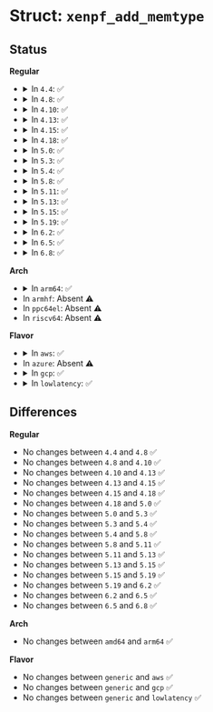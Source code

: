 # Struct: <code>xenpf_add_memtype</code>

## Status
<b>Regular</b>
<ul>
<li>
<details>
<summary>In <code>4.4</code>: ✅</summary>

```c
struct xenpf_add_memtype {
    xen_pfn_t mfn;
    uint64_t nr_mfns;
    uint32_t type;
    uint32_t handle;
    uint32_t reg;
};
```
</details>
</li>
<li>
<details>
<summary>In <code>4.8</code>: ✅</summary>

```c
struct xenpf_add_memtype {
    xen_pfn_t mfn;
    uint64_t nr_mfns;
    uint32_t type;
    uint32_t handle;
    uint32_t reg;
};
```
</details>
</li>
<li>
<details>
<summary>In <code>4.10</code>: ✅</summary>

```c
struct xenpf_add_memtype {
    xen_pfn_t mfn;
    uint64_t nr_mfns;
    uint32_t type;
    uint32_t handle;
    uint32_t reg;
};
```
</details>
</li>
<li>
<details>
<summary>In <code>4.13</code>: ✅</summary>

```c
struct xenpf_add_memtype {
    xen_pfn_t mfn;
    uint64_t nr_mfns;
    uint32_t type;
    uint32_t handle;
    uint32_t reg;
};
```
</details>
</li>
<li>
<details>
<summary>In <code>4.15</code>: ✅</summary>

```c
struct xenpf_add_memtype {
    xen_pfn_t mfn;
    uint64_t nr_mfns;
    uint32_t type;
    uint32_t handle;
    uint32_t reg;
};
```
</details>
</li>
<li>
<details>
<summary>In <code>4.18</code>: ✅</summary>

```c
struct xenpf_add_memtype {
    xen_pfn_t mfn;
    uint64_t nr_mfns;
    uint32_t type;
    uint32_t handle;
    uint32_t reg;
};
```
</details>
</li>
<li>
<details>
<summary>In <code>5.0</code>: ✅</summary>

```c
struct xenpf_add_memtype {
    xen_pfn_t mfn;
    uint64_t nr_mfns;
    uint32_t type;
    uint32_t handle;
    uint32_t reg;
};
```
</details>
</li>
<li>
<details>
<summary>In <code>5.3</code>: ✅</summary>

```c
struct xenpf_add_memtype {
    xen_pfn_t mfn;
    uint64_t nr_mfns;
    uint32_t type;
    uint32_t handle;
    uint32_t reg;
};
```
</details>
</li>
<li>
<details>
<summary>In <code>5.4</code>: ✅</summary>

```c
struct xenpf_add_memtype {
    xen_pfn_t mfn;
    uint64_t nr_mfns;
    uint32_t type;
    uint32_t handle;
    uint32_t reg;
};
```
</details>
</li>
<li>
<details>
<summary>In <code>5.8</code>: ✅</summary>

```c
struct xenpf_add_memtype {
    xen_pfn_t mfn;
    uint64_t nr_mfns;
    uint32_t type;
    uint32_t handle;
    uint32_t reg;
};
```
</details>
</li>
<li>
<details>
<summary>In <code>5.11</code>: ✅</summary>

```c
struct xenpf_add_memtype {
    xen_pfn_t mfn;
    uint64_t nr_mfns;
    uint32_t type;
    uint32_t handle;
    uint32_t reg;
};
```
</details>
</li>
<li>
<details>
<summary>In <code>5.13</code>: ✅</summary>

```c
struct xenpf_add_memtype {
    xen_pfn_t mfn;
    uint64_t nr_mfns;
    uint32_t type;
    uint32_t handle;
    uint32_t reg;
};
```
</details>
</li>
<li>
<details>
<summary>In <code>5.15</code>: ✅</summary>

```c
struct xenpf_add_memtype {
    xen_pfn_t mfn;
    uint64_t nr_mfns;
    uint32_t type;
    uint32_t handle;
    uint32_t reg;
};
```
</details>
</li>
<li>
<details>
<summary>In <code>5.19</code>: ✅</summary>

```c
struct xenpf_add_memtype {
    xen_pfn_t mfn;
    uint64_t nr_mfns;
    uint32_t type;
    uint32_t handle;
    uint32_t reg;
};
```
</details>
</li>
<li>
<details>
<summary>In <code>6.2</code>: ✅</summary>

```c
struct xenpf_add_memtype {
    xen_pfn_t mfn;
    uint64_t nr_mfns;
    uint32_t type;
    uint32_t handle;
    uint32_t reg;
};
```
</details>
</li>
<li>
<details>
<summary>In <code>6.5</code>: ✅</summary>

```c
struct xenpf_add_memtype {
    xen_pfn_t mfn;
    uint64_t nr_mfns;
    uint32_t type;
    uint32_t handle;
    uint32_t reg;
};
```
</details>
</li>
<li>
<details>
<summary>In <code>6.8</code>: ✅</summary>

```c
struct xenpf_add_memtype {
    xen_pfn_t mfn;
    uint64_t nr_mfns;
    uint32_t type;
    uint32_t handle;
    uint32_t reg;
};
```
</details>
</li>
</ul>
<b>Arch</b>
<ul>
<li>
<details>
<summary>In <code>arm64</code>: ✅</summary>

```c
struct xenpf_add_memtype {
    xen_pfn_t mfn;
    uint64_t nr_mfns;
    uint32_t type;
    uint32_t handle;
    uint32_t reg;
};
```
</details>
</li>
<li>
In <code>armhf</code>: Absent ⚠️
</li>
<li>
In <code>ppc64el</code>: Absent ⚠️
</li>
<li>
In <code>riscv64</code>: Absent ⚠️
</li>
</ul>
<b>Flavor</b>
<ul>
<li>
<details>
<summary>In <code>aws</code>: ✅</summary>

```c
struct xenpf_add_memtype {
    xen_pfn_t mfn;
    uint64_t nr_mfns;
    uint32_t type;
    uint32_t handle;
    uint32_t reg;
};
```
</details>
</li>
<li>
In <code>azure</code>: Absent ⚠️
</li>
<li>
<details>
<summary>In <code>gcp</code>: ✅</summary>

```c
struct xenpf_add_memtype {
    xen_pfn_t mfn;
    uint64_t nr_mfns;
    uint32_t type;
    uint32_t handle;
    uint32_t reg;
};
```
</details>
</li>
<li>
<details>
<summary>In <code>lowlatency</code>: ✅</summary>

```c
struct xenpf_add_memtype {
    xen_pfn_t mfn;
    uint64_t nr_mfns;
    uint32_t type;
    uint32_t handle;
    uint32_t reg;
};
```
</details>
</li>
</ul>

## Differences
<b>Regular</b>
<ul>
<li>
No changes between <code>4.4</code> and <code>4.8</code> ✅
</li>
<li>
No changes between <code>4.8</code> and <code>4.10</code> ✅
</li>
<li>
No changes between <code>4.10</code> and <code>4.13</code> ✅
</li>
<li>
No changes between <code>4.13</code> and <code>4.15</code> ✅
</li>
<li>
No changes between <code>4.15</code> and <code>4.18</code> ✅
</li>
<li>
No changes between <code>4.18</code> and <code>5.0</code> ✅
</li>
<li>
No changes between <code>5.0</code> and <code>5.3</code> ✅
</li>
<li>
No changes between <code>5.3</code> and <code>5.4</code> ✅
</li>
<li>
No changes between <code>5.4</code> and <code>5.8</code> ✅
</li>
<li>
No changes between <code>5.8</code> and <code>5.11</code> ✅
</li>
<li>
No changes between <code>5.11</code> and <code>5.13</code> ✅
</li>
<li>
No changes between <code>5.13</code> and <code>5.15</code> ✅
</li>
<li>
No changes between <code>5.15</code> and <code>5.19</code> ✅
</li>
<li>
No changes between <code>5.19</code> and <code>6.2</code> ✅
</li>
<li>
No changes between <code>6.2</code> and <code>6.5</code> ✅
</li>
<li>
No changes between <code>6.5</code> and <code>6.8</code> ✅
</li>
</ul>
<b>Arch</b>
<ul>
<li>
No changes between <code>amd64</code> and <code>arm64</code> ✅
</li>
</ul>
<b>Flavor</b>
<ul>
<li>
No changes between <code>generic</code> and <code>aws</code> ✅
</li>
<li>
No changes between <code>generic</code> and <code>gcp</code> ✅
</li>
<li>
No changes between <code>generic</code> and <code>lowlatency</code> ✅
</li>
</ul>
